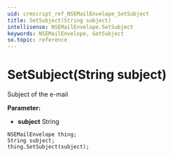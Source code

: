 ```yaml
---
uid: crmscript_ref_NSEMailEnvelope_SetSubject
title: SetSubject(String subject)
intellisense: NSEMailEnvelope.SetSubject
keywords: NSEMailEnvelope, GetSubject
so.topic: reference
---
```


# SetSubject(String subject)

Subject of the e-mail

**Parameter:** 
* **subject** String

```crmscript
NSEMailEnvelope thing;
String subject;
thing.SetSubject(subject);
```

